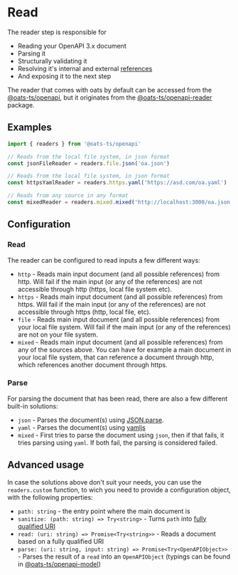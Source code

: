 # Read

The reader step is responsible for

- Reading your OpenAPI 3.x document
- Parsing it
- Structurally validating it
- Resolving it's internal and external [references](https://swagger.io/docs/specification/using-ref)
- And exposing it to the next step

The reader that comes with oats by default can be accessed from the [@oats-ts/openapi](https://www.npmjs.com/package/@oats-ts/openapi), but it originates from the [@oats-ts/openapi-reader](https://www.npmjs.com/package/@oats-ts/openapi-reader) package.

## Examples

```ts
import { readers } from '@oats-ts/openapi'

// Reads from the local file system, in json format
const jsonFileReader = readers.file.json('oa.json')

// Reads from the local file system, in json format
const httpsYamlReader = readers.https.yaml('https://asd.com/oa.yaml')

// Reads from any source in any format
const mixedReader = readers.mixed.mixed('http://localhost:3000/oa.json')
```

## Configuration

### Read

The reader can be configured to read inputs a few different ways:

- `http` - Reads main input document (and all possible references) from http. Will fail if the main input (or any of the references) are not accessible through http (https, local file system etc).
- `https` - Reads main input document (and all possible references) from https. Will fail if the main input (or any of the references) are not accessible through https (http, local file, etc).
- `file` - Reads main input document (and all possible references) from your local file system. Will fail if the main input (or any of the references) are not on your file system.
- `mixed` - Reads main input document (and all possible references) from any of the sources above. You can have for example a main document in your local file system, that can reference a document through http, which references another document through https.

### Parse

For parsing the document that has been read, there are also a few different built-in solutions:

- `json` - Parses the document(s) using [JSON.parse](https://developer.mozilla.org/en-US/docs/Web/JavaScript/Reference/Global_Objects/JSON/parse).
- `yaml` - Parses the document(s) using [yamljs](https://github.com/jeremyfa/yaml.js)
- `mixed` - First tries to parse the document using `json`, then if that fails, it tries parsing using `yaml`. If both fail, the parsing is considered failed.

## Advanced usage

In case the solutions above don't suit your needs, you can use the `readers.custom` function, to wich you need to provide a configuration object, with the following properties:

- `path: string` - the entry point where the main document is
- `sanitize: (path: string) => Try<string>` - Turns `path` into [fully qualified URI](https://www.ietf.org/rfc/rfc2396.txt)
- `read: (uri: string) => Promise<Try<string>>` - Reads a document based on a fully qualified URI
- `parse: (uri: string, input: string) => Promise<Try<OpenAPIObject>>` - Parses the result of a `read` into an `OpenAPIObject` (typings can be found in [@oats-ts/openapi-model](https://www.npmjs.com/package/@oats-ts/openapi-model))
